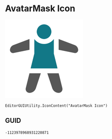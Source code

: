# AvatarMask Icon
![](/img/AvatarMask%20Icon.png)

``` CSharp
EditorGUIUtility.IconContent("AvatarMask Icon")
```
## GUID
```
-1123978968931220871
```
